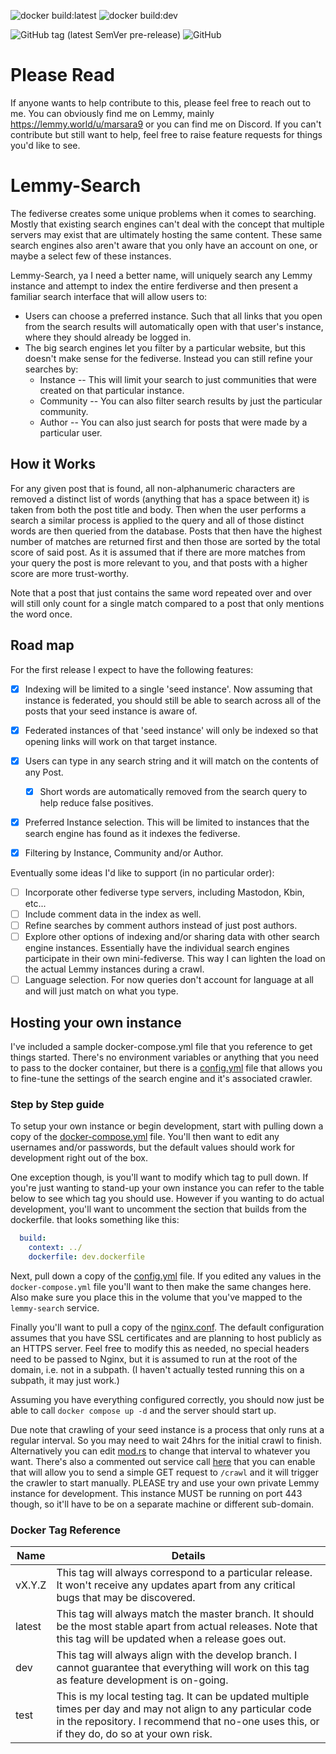 ![docker build:latest](https://github.com/marsara9/lemmy-search/actions/workflows/build-latest.yml/badge.svg)
![docker build:dev](https://github.com/marsara9/lemmy-search/actions/workflows/build-dev.yml/badge.svg)

![GitHub tag (latest SemVer pre-release)](https://img.shields.io/github/v/tag/marsara9/lemmy-search)
![GitHub](https://img.shields.io/github/license/marsara9/lemmy-search)

# Please Read

If anyone wants to help contribute to this, please feel free to reach out to me.  You can obviously find me on Lemmy, mainly https://lemmy.world/u/marsara9 or you can find me on Discord.  If you can't contribute but still want to help, feel free to raise feature requests for things you'd like to see.

# Lemmy-Search

The fediverse creates some unique problems when it comes to searching.  Mostly that existing search engines can't deal with the concept that multiple servers may exist that are ultimately hosting the same content.  These same search engines also aren't aware that you only have an account on one, or maybe a select few of these instances.

Lemmy-Search, ya I need a better name, will uniquely search any Lemmy instance and attempt to index the entire ferdiverse and then present a familiar search interface that will allow users to:

* Users can choose a preferred instance.  Such that all links that you open from the search results will automatically open with that user's instance, where they should already be logged in.
* The big search engines let you filter by a particular website, but this doesn't make sense for the fediverse. Instead you can still refine your searches by:
  * Instance -- This will limit your search to just communities that were created on that particular instance.
  * Community -- You can also filter search results by just the particular community.
  * Author -- You can also just search for posts that were made by a particular user.

## How it Works

For any given post that is found, all non-alphanumeric characters are removed a distinct list of words (anything that has a space between it) is taken from both the post title and body.  Then when the user performs a search a similar process is applied to the query and all of those distinct words are then queried from the database.  Posts that then have the highest number of matches are returned first and then those are sorted by the total score of said post.  As it is assumed that if there are more matches from your query the post is more relevant to you, and that posts with a higher score are more trust-worthy.

Note that a post that just contains the same word repeated over and over will still only count for a single match compared to a post that only mentions the word once.


## Road map

For the first release I expect to have the following features:

- [x] Indexing will be limited to a single 'seed instance'.  Now assuming that instance is federated, you should still be able to search across all of the posts that your seed instance is aware of.
- [x] Federated instances of that 'seed instance' will only be indexed so that opening links will work on that target instance.
- [x] Users can type in any search string and it will match on the contents of any Post.
  - [x] Short words are automatically removed from the search query to help reduce false positives.
- [x] Preferred Instance selection.  This will be limited to instances that the search engine has found as it indexes the fediverse.
- [x] Filtering by Instance, Community and/or Author.


Eventually some ideas I'd like to support (in no particular order):

- [ ] Incorporate other fediverse type servers, including Mastodon, Kbin, etc...
- [ ] Include comment data in the index as well.
- [ ] Refine searches by comment authors instead of just post authors.
- [ ] Explore other options of indexing and/or sharing data with other search engine instances.  Essentially have the individual search engines participate in their own mini-fediverse.  This way I can lighten the load on the actual Lemmy instances during a crawl.
- [ ] Language selection.  For now queries don't account for language at all and will just match on what you type.

## Hosting your own instance

I've included a sample docker-compose.yml file that you reference to get things started.  There's no environment variables or anything that you need to pass to the docker container, but there is a [config.yml](./config/config.yml) file that allows you to fine-tune the settings of the search engine and it's associated crawler.

### Step by Step guide

To setup your own instance or begin development, start with pulling down a copy of the [docker-compose.yml](./docker/docker-compose.yml) file.  You'll then want to edit any usernames and/or passwords, but the default values should work for development right out of the box.  

One exception though, is you'll want to modify which tag to pull down.  If you're just wanting to stand-up your own instance you can refer to the table below to see which tag you should use.  However if you wanting to do actual development, you'll want to uncomment the section that builds from the dockerfile. that looks something like this:

```yml
  build:
    context: ../
    dockerfile: dev.dockerfile
```

Next, pull down a copy of the [config.yml](./config/config.yml) file.  If you edited any values in the `docker-compose.yml` file you'll want to then make the same changes here.  Also make sure you place this in the volume that you've mapped to the `lemmy-search` service.

Finally you'll want to pull a copy of the [nginx.conf](./nginx/nginx.conf).  The default configuration assumes that you have SSL certificates and are planning to host publicly as an HTTPS server.  Feel free to modify this as needed, no special headers need to be passed to Nginx, but it is assumed to run at the root of the domain, i.e. not in a subpath.  (I haven't actually tested running this on a subpath, it may just work.)

Assuming you have everything configured correctly, you should now just be able to call `docker compose up -d` and the server should start up.

Due note that crawling of your seed instance is a process that only runs at a regular interval.  So you may need to wait 24hrs for the initial crawl to finish.  Alternatively you can edit [mod.rs](./server/src/crawler/mod.rs) to change that interval to whatever you want.  There's also a commented out service call [here](./server/src/api/search/mod.rs) that you can enable that will allow you to send a simple GET request to `/crawl` and it will trigger the crawler to start manually.  PLEASE try and use your own private Lemmy instance for development.  This instance MUST be running on port 443 though, so it'll have to be on a separate machine or different sub-domain.

### Docker Tag Reference

|Name|Details|
|----|----|
|vX.Y.Z|This tag will always correspond to a particular release.  It won't receive any updates apart from any critical bugs that may be discovered.|
|latest|This tag will always match the master branch.  It should be the most stable apart from actual releases.  Note that this tag will be updated when a release goes out.|
|dev|This tag will always align with the develop branch.  I cannot guarantee that everything will work on this tag as feature development is on-going.|
|test|This is my local testing tag.  It can be updated multiple times per day and may not align to any particular code in the repository.  I recommend that no-one uses this, or if they do, do so at your own risk.|
